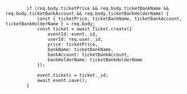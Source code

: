 
            if (req.body.ticketPrice && req.body.ticketBankName && req.body.ticketBankAccount && req.body.ticketBankHolderName) {
                const { ticketPrice, ticketBankName, ticketBankAccount, ticketBankHolderName } = req.body;
                const ticket = await Ticket.create({
                    eventId: event._id,
                    userId: req.user._id,
                    price: ticketPrice,
                    bankName: ticketBankName,
                    bankAccount: ticketBankAccount,
                    bankHolderName: ticketBankHolderName
                });

                event.tickets = ticket._id;
                await event.save();
            }